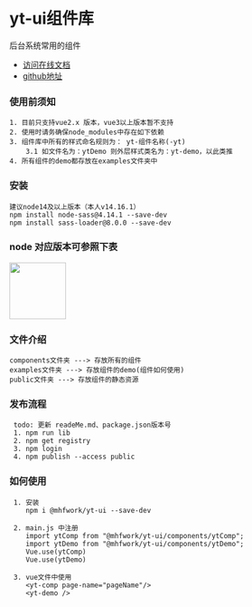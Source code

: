 # yt-ui组件库
后台系统常用的组件

* [访问在线文档](www.baidu.com)
* [github地址](https://github.com/ProgrammerMao-001/yt-ui)

### 使用前须知
```
1. 目前只支持vue2.x 版本，vue3以上版本暂不支持
2. 使用时请务确保node_modules中存在如下依赖
3. 组件库中所有的样式命名规则为： yt-组件名称(-yt) 
    3.1 如文件名为：ytDemo 则外层样式类名为：yt-demo，以此类推
4. 所有组件的demo都存放在examples文件夹中
```

### 安装 
``` 
建议node14及以上版本（本人v14.16.1）
npm install node-sass@4.14.1 --save-dev
npm install sass-loader@8.0.0 --save-dev
```

### node 对应版本可参照下表
<img height="100" src="F:\code\前端组件库\yt-ui\public\img\nodeControl.png" width="100"/></img> 

### 文件介绍
``` 
components文件夹 ---> 存放所有的组件
examples文件夹 ---> 存放组件的demo(组件如何使用)
public文件夹 ---> 存放组件的静态资源
```

### 发布流程
``` 
 todo: 更新 readeMe.md、package.json版本号   
 1. npm run lib   
 2. npm get registry 
 3. npm login
 4. npm publish --access public
```

### 如何使用
```
 1. 安装  
    npm i @mhfwork/yt-ui --save-dev
 
 2. main.js 中注册
    import ytComp from "@mhfwork/yt-ui/components/ytComp";
    import ytDemo from "@mhfwork/yt-ui/components/ytDemo";
    Vue.use(ytComp)
    Vue.use(ytDemo)
 
 3. vue文件中使用
    <yt-comp page-name="pageName"/>
    <yt-demo />
```
